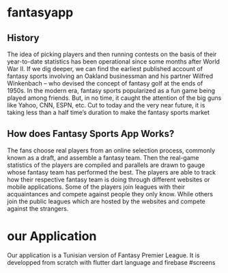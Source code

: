 # fantasyapp
## History
The idea of picking players and then running contests on the basis of their year-to-date statistics has been operational since some months after World War II. If we dig deeper, we can find the earliest published account of fantasy sports involving an Oakland businessman and his partner Wilfred Winkenbach – who devised the concept of fantasy golf at the ends of 1950s.
In the modern era, fantasy sports popularized as a fun game being played among friends. But, in no time, it caught the attention of the big guns like Yahoo, CNN, ESPN, etc. Cut to today and the very near future, it is taking less than a half time’s duration to make the fantasy sports market
## How does Fantasy Sports App Works?
The fans choose real players from an online selection process, commonly known as a draft, and assemble a fantasy team. 
Then the real-game statistics of the players are compiled and parallels are drawn to gauge whose fantasy team has performed the best.
The players are able to track how their respective fantasy team is doing through different websites or mobile applications. Some of the players join leagues with their acquaintances and compete against people they only know. While others join the public leagues which are hosted by the websites and compete against the strangers.
# our Application
Our application is a Tunisian version of Fantasy Premier League.
It is developped from scratch with flutter dart language and firebase
#screens
